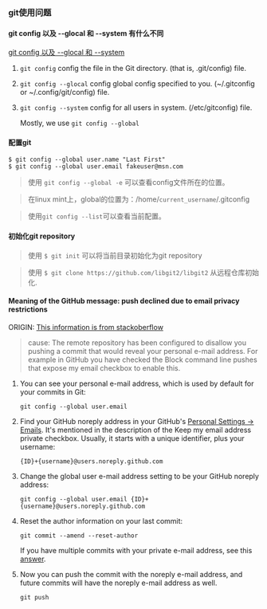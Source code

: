 ### git使用问题
#### git config 以及 --glocal 和 --system 有什么不同
[git config 以及 --glocal 和 --system](https://www.daixiaorui.com/read/240.html "git config 以及 --glocal 和 --system的区别")    
1. `git config` config the file in the Git directory. (that is, .git/config) file.
1. `git config --glocal` config global config specified to you. (~/.gitconfig or ~/.config/git/config) file.
1. `git config --system` config for all users in system. (/etc/gitconfig) file.

    Mostly, we use `git config --global`
    
#### 配置git
    $ git config --global user.name "Last First"
    $ git config --global user.email fakeuser@msn.com
    
> 使用 `git config --global -e` 可以查看config文件所在的位置。

> 在linux mint上，global的位置为：/home/`current_username`/.gitconfig

> 使用`git config --list`可以查看当前配置。

#### 初始化git repository

> 使用 `$ git init` 可以将当前目录初始化为git repository

> 使用 `$ git clone https://github.com/libgit2/libgit2` 从远程仓库初始化.


#### Meaning of the GitHub message: push declined due to email privacy restrictions

ORIGIN: [This information is from stackoberflow](https://stackoverflow.com/questions/43378060/meaning-of-the-github-message-push-declined-due-to-email-privacy-restrictions)

> cause: The remote repository has been configured to disallow you pushing a commit that would reveal your personal e-mail address. For example in GitHub you have checked the Block command line pushes that expose my email checkbox to enable this.

1. You can see your personal e-mail address, which is used by default for your commits in Git:

    `git config --global user.email`

1. Find your GitHub noreply address in your GitHub's [Personal Settings → Emails](https://github.com/settings/emails). It's mentioned in the description of the Keep my email address private checkbox. Usually, it starts with a unique identifier, plus your username:

    `{ID}+{username}@users.noreply.github.com`

1. Change the global user e-mail address setting to be your GitHub noreply address:

    `git config --global user.email {ID}+{username}@users.noreply.github.com`

1. Reset the author information on your last commit:

    `git commit --amend --reset-author`

    If you have multiple commits with your private e-mail address, see this [answer](https://stackoverflow.com/a/25815116/146622).

1. Now you can push the commit with the noreply e-mail address, and future commits will have the noreply e-mail address as well.

     `git push`
